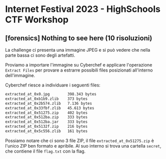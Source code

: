 # Internet Festival 2023 - HighSchools CTF Workshop

## [forensics] Nothing to see here (10 risoluzioni)

La challenge ci presenta una immagine JPEG e si può vedere che nella parte bassa ci sono degli artefatti.

Proviamo a importare l'immagine su Cyberchef e applicare l'operazione `Extract Files` per provare a estrarre possibili files posizionati all'interno dell'immagine.

Cyberchef riesce a individuare i seguenti files:

```txt
extracted_at_0x0.jpg        398.343 bytes
extracted_at_0xb1b9.zlib    373 bytes
extracted_at_0x2b574.zlib   7.136 bytes
extracted_at_0x33fbf.zlib   45.613 bytes
extracted_at_0x51275.zip    402 bytes
extracted_at_0x512ba.zip    333 bytes
extracted_at_0x512ba.jar    333 bytes
extracted_at_0x5132f.zip    216 bytes
extracted_at_0x5c556.zlib   161 bytes
```

Possiamo notare che ci sono 3 file ZIP, il file `extracted_at_0x51275.zip` è l'unico ZIP ben formato e apribile.
Al suo interno si trova una cartella `secret`, che contiene il file `flag.txt` con la flag.
